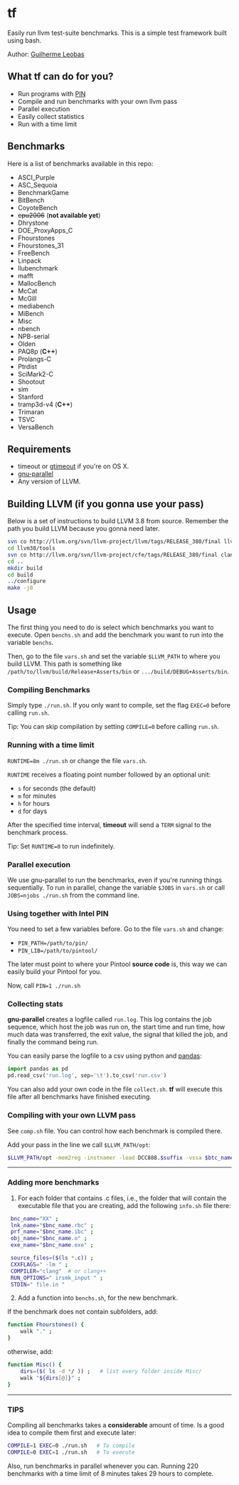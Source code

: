 # tf
Easily run llvm test-suite benchmarks. This is a simple test framework built using bash.

Author: [Guilherme Leobas](https://github.com/guilhermeleobas)

## What tf can do for you?
- Run programs with [PIN](https://software.intel.com/en-us/articles/pin-a-dynamic-binary-instrumentation-tool)
- Compile and run benchmarks with your own llvm pass
- Parallel execution
- Easily collect statistics
- Run with a time limit

## Benchmarks

Here is a list of benchmarks available in this repo:

- ASCI_Purple
- ASC_Sequoia
- BenchmarkGame
- BitBench
- CoyoteBench
- ~~cpu2006~~ (**not available yet**)
- Dhrystone
- DOE_ProxyApps_C
- Fhourstones
- Fhourstones_31
- FreeBench
- Linpack
- llubenchmark
- mafft
- MallocBench
- McCat
- McGill
- mediabench
- MiBench
- Misc
- nbench
- NPB-serial
- Olden
- PAQ8p (**C++**)
- Prolangs-C
- Ptrdist
- SciMark2-C
- Shootout
- sim
- Stanford
- tramp3d-v4 (**C++**)
- Trimaran
- TSVC
- VersaBench

## Requirements
- timeout or [gtimeout](https://stackoverflow.com/questions/3504945/timeout-command-on-mac-os-x) if you're on OS X.
- [gnu-parallel](http://brewformulas.org/Parallel)
- Any version of LLVM.

## Building LLVM (if you gonna use your pass)

Below is a set of instructions to build LLVM 3.8 from source. Remember the path you build LLVM because you gonna need later.

```bash
svn co http://llvm.org/svn/llvm-project/llvm/tags/RELEASE_380/final llvm38
cd llvm38/tools
svn co http://llvm.org/svn/llvm-project/cfe/tags/RELEASE_380/final clang
cd ..
mkdir build
cd build
../configure
make -j8
```

## Usage

The first thing you need to do is select which benchmarks you want to execute. Open `benchs.sh` and add the benchmark you want to run into the variable `benchs`.

Then, go to the file `vars.sh` and set the variable `$LLVM_PATH` to where you build LLVM. This path is something like `/path/to/llvm/build/Release+Asserts/bin` or `.../build/DEBUG+Asserts/bin`.

### Compiling Benchmarks

Simply type `./run.sh`. If you only want to compile, set the flag `EXEC=0` before calling `run.sh`.

Tip: You can skip compilation by setting `COMPILE=0` before calling `run.sh`.

### Running with a time limit

`RUNTIME=8m ./run.sh` or change the file `vars.sh`.

`RUNTIME` receives a floating point number followed by an optional unit:
- `s` for seconds (the default)
- `m` for minutes
- `h` for hours
- `d` for days

After the specified time interval, **timeout** will send a `TERM` signal to the benchmark process.

Tip: Set `RUNTIME=0` to run indefinitely.

### Parallel execution

We use gnu-parallel to run the benchmarks, even if you're running things sequentially. To run in parallel, change the variable `$JOBS` in `vars.sh` or call `JOBS=njobs ./run.sh` from the command line.

### Using together with Intel PIN

You need to set a few variables before. Go to the file `vars.sh` and change:
- `PIN_PATH=/path/to/pin/`
- `PIN_LIB=/path/to/pintool/`

The later must point to where your Pintool **source code** is, this way we can easily build your Pintool for you.

Now, call `PIN=1 ./run.sh`

### Collecting stats

**gnu-parallel** creates a logfile called `run.log`. This log contains the job sequence, which host the job was run on, the start time and run time, how much data was transferred, the exit value, the signal that killed the job, and finally the command being run.

You can easily parse the logfile to a csv using python and [pandas](https://pandas.pydata.org/):

```python
import pandas as pd
pd.read_csv('run.log', sep='\t').to_csv('run.csv')
```

You can also add your own code in the file `collect.sh`. **tf** will execute this file after all benchmarks have finished executing.

### Compiling with your own LLVM pass

See `comp.sh` file. You can control how each benchmark is compiled there.

Add your pass in the line we call `$LLVM_PATH/opt`:

```bash
$LLVM_PATH/opt -mem2reg -instnamer -load DCC888.$suffix -vssa $btc_name -o $rbc_name ;
```

------------

### Adding more benchmarks

1) For each folder that contains .c files, i.e., the folder that will
   contain the executable file that you are creating, add the following
   `info.sh` file there:
```bash
 bnc_name="XX" ;
 lnk_name="$bnc_name.rbc" ;
 prf_name="$bnc_name.ibc" ;
 obj_name="$bnc_name.o" ;
 exe_name="$bnc_name.exe" ;

 source_files=($(ls *.c)) ;
 CXXFLAGS=" -lm " ;
 COMPILER="clang"  # or clang++
 RUN_OPTIONS=" irsmk_input " ;
 STDIN=" file.in "
```
2) Add a function into `benchs.sh`, for the new benchmark.

If the benchmark does not contain subfolders, add:
```bash
function Fhourstones() {
	walk "." ;
}
```
otherwise, add:
```bash
function Misc() {
	dirs=($( ls -d */ )) ;   # list every folder inside Misc/
	walk "${dirs[@]}" ;
}
```

--------

### TIPS
Compiling all benchmarks takes a **considerable** amount of time. Is a good idea to compile them first and execute later:

```bash
COMPILE=1 EXEC=0 ./run.sh   # To compile
COMPILE=0 EXEC=1 ./run.sh   # To execute
```

Also, run benchmarks in parallel whenever you can. Running 220 benchmarks with a time limit of 8 minutes takes 29 hours to complete.
